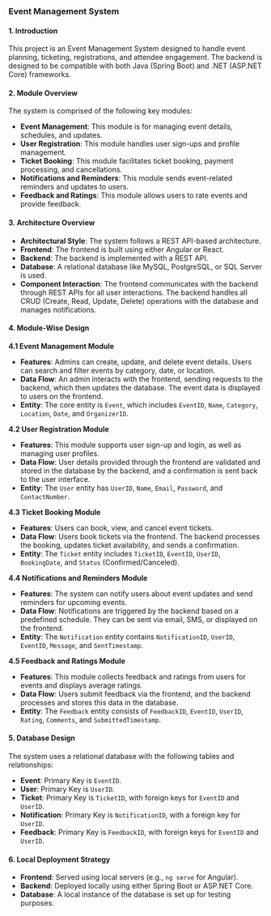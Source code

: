 ### Event Management System

#### 1. Introduction
This project is an Event Management System designed to handle event planning, ticketing, registrations, and attendee engagement. The backend is designed to be compatible with both Java (Spring Boot) and .NET (ASP.NET Core) frameworks.

#### 2. Module Overview
The system is comprised of the following key modules:
* **Event Management**: This module is for managing event details, schedules, and updates.
* **User Registration**: This module handles user sign-ups and profile management.
* **Ticket Booking**: This module facilitates ticket booking, payment processing, and cancellations.
* **Notifications and Reminders**: This module sends event-related reminders and updates to users.
* **Feedback and Ratings**: This module allows users to rate events and provide feedback.

#### 3. Architecture Overview
* **Architectural Style**: The system follows a REST API-based architecture.
* **Frontend**: The frontend is built using either Angular or React.
* **Backend**: The backend is implemented with a REST API.
* **Database**: A relational database like MySQL, PostgreSQL, or SQL Server is used.
* **Component Interaction**: The frontend communicates with the backend through REST APIs for all user interactions. The backend handles all CRUD (Create, Read, Update, Delete) operations with the database and manages notifications.

#### 4. Module-Wise Design

**4.1 Event Management Module**
* **Features**: Admins can create, update, and delete event details. Users can search and filter events by category, date, or location.
* **Data Flow**: An admin interacts with the frontend, sending requests to the backend, which then updates the database. The event data is displayed to users on the frontend.
* **Entity**: The core entity is `Event`, which includes `EventID`, `Name`, `Category`, `Location`, `Date`, and `OrganizerID`.

**4.2 User Registration Module**
* **Features**: This module supports user sign-up and login, as well as managing user profiles.
* **Data Flow**: User details provided through the frontend are validated and stored in the database by the backend, and a confirmation is sent back to the user interface.
* **Entity**: The `User` entity has `UserID`, `Name`, `Email`, `Password`, and `ContactNumber`.

**4.3 Ticket Booking Module**
* **Features**: Users can book, view, and cancel event tickets.
* **Data Flow**: Users book tickets via the frontend. The backend processes the booking, updates ticket availability, and sends a confirmation.
* **Entity**: The `Ticket` entity includes `TicketID`, `EventID`, `UserID`, `BookingDate`, and `Status` (Confirmed/Canceled).

**4.4 Notifications and Reminders Module**
* **Features**: The system can notify users about event updates and send reminders for upcoming events.
* **Data Flow**: Notifications are triggered by the backend based on a predefined schedule. They can be sent via email, SMS, or displayed on the frontend.
* **Entity**: The `Notification` entity contains `NotificationID`, `UserID`, `EventID`, `Message`, and `SentTimestamp`.

**4.5 Feedback and Ratings Module**
* **Features**: This module collects feedback and ratings from users for events and displays average ratings.
* **Data Flow**: Users submit feedback via the frontend, and the backend processes and stores this data in the database.
* **Entity**: The `Feedback` entity consists of `FeedbackID`, `EventID`, `UserID`, `Rating`, `Comments`, and `SubmittedTimestamp`.

#### 5. Database Design
The system uses a relational database with the following tables and relationships:
* **Event**: Primary Key is `EventID`.
* **User**: Primary Key is `UserID`.
* **Ticket**: Primary Key is `TicketID`, with foreign keys for `EventID` and `UserID`.
* **Notification**: Primary Key is `NotificationID`, with a foreign key for `UserID`.
* **Feedback**: Primary Key is `FeedbackID`, with foreign keys for `EventID` and `UserID`.

#### 6. Local Deployment Strategy
* **Frontend**: Served using local servers (e.g., `ng serve` for Angular).
* **Backend**: Deployed locally using either Spring Boot or ASP.NET Core.
* **Database**: A local instance of the database is set up for testing purposes.
